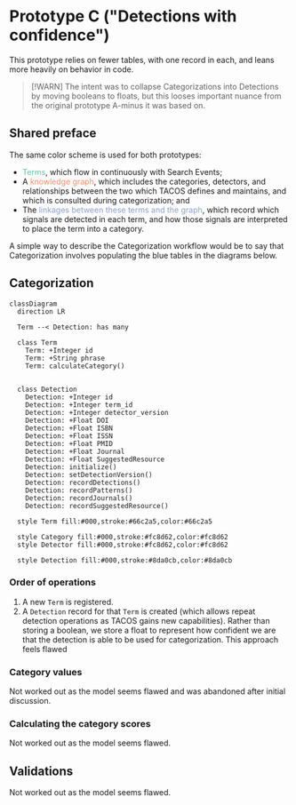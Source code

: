 # Prototype C ("Detections with confidence")

This prototype relies on fewer tables, with one record in each, and leans more heavily on behavior in code.

> [!WARN]
> The intent was to collapse Categorizations into Detections by moving booleans to floats, but this looses important
nuance from the original prototype A-minus it was based on.

## Shared preface

The same color scheme is used for both prototypes:

* <font style="color:#66c2a5">Terms</font>, which flow in continuously with Search Events;
* A <font style="color:#fc8d62">knowledge graph</font>, which includes the categories, detectors, and relationships
  between the two which TACOS defines and maintains, and which is consulted during categorization; and
* The <font style="color:#8da0cb">linkages between these terms and the graph</font>, which record which signals are
  detected in each term, and how those signals are interpreted to place the term into a category.

A simple way to describe the Categorization workflow would be to say that Categorization involves populating the blue
tables in the diagrams below.

## Categorization

```mermaid
classDiagram
  direction LR

  Term --< Detection: has many

  class Term
    Term: +Integer id
    Term: +String phrase
    Term: calculateCategory()


  class Detection
    Detection: +Integer id
    Detection: +Integer term_id
    Detection: +Integer detector_version
    Detection: +Float DOI
    Detection: +Float ISBN
    Detection: +Float ISSN
    Detection: +Float PMID
    Detection: +Float Journal
    Detection: +Float SuggestedResource
    Detection: initialize()
    Detection: setDetectionVersion()
    Detection: recordDetections()
    Detection: recordPatterns()
    Detection: recordJournals()
    Detection: recordSuggestedResource()

  style Term fill:#000,stroke:#66c2a5,color:#66c2a5

  style Category fill:#000,stroke:#fc8d62,color:#fc8d62
  style Detector fill:#000,stroke:#fc8d62,color:#fc8d62

  style Detection fill:#000,stroke:#8da0cb,color:#8da0cb
```

### Order of operations

1. A new `Term` is registered.
2. A `Detection` record for that `Term` is created (which allows repeat detection operations as TACOS gains new
   capabilities). Rather than storing a boolean, we store a float to represent how confident we are that the detection is able to be used for categorization. This approach feels flawed

### Category values

Not worked out as the model seems flawed and was abandoned after initial discussion.

### Calculating the category scores

Not worked out as the model seems flawed.

## Validations

Not worked out as the model seems flawed.
